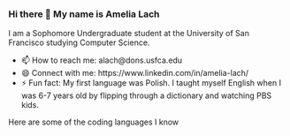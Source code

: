 ### Hi there 👋 My name is Amelia Lach

I am a Sophomore Undergraduate student at the University of San Francisco studying Computer Science. <br />

<ul>
<li>📫 How to reach me: alach@dons.usfca.edu<br /> </li>
<li>😄 Connect with me: https://www.linkedin.com/in/amelia-lach/<br /> </li>
<li>⚡ Fun fact: My first language was Polish. I taught myself English when I was 6-7 years old by flipping through a dictionary and watching PBS kids. </li>
</ul>

Here are some of the coding languages I know
<!--
**alach2/alach2** is a ✨ _special_ ✨ repository because its `README.md` (this file) appears on your GitHub profile.

Here are some ideas to get you started:

- 🔭 I’m currently working on ...
- 🌱 I’m currently learning ...
- 👯 I’m looking to collaborate on ...
- 🤔 I’m looking for help with ...
- 💬 Ask me about ...
- 📫 How to reach me: ...
- 😄 Pronouns: ...
- ⚡ Fun fact: ...
-->
